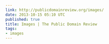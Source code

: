 ```yaml
---
link: http://publicdomainreview.org/images/
date: 2013-10-15 05:10 UTC
published: true
title: Images | The Public Domain Review
tags:
- images
---
```




